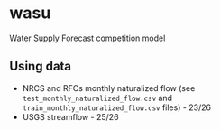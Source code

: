 # wasu

Water Supply Forecast competition model

## Using data

- NRCS and RFCs monthly naturalized flow (see `test_monthly_naturalized_flow.csv` 
    and `train_monthly_naturalized_flow.csv` files) - 23/26
- USGS streamflow - 25/26
